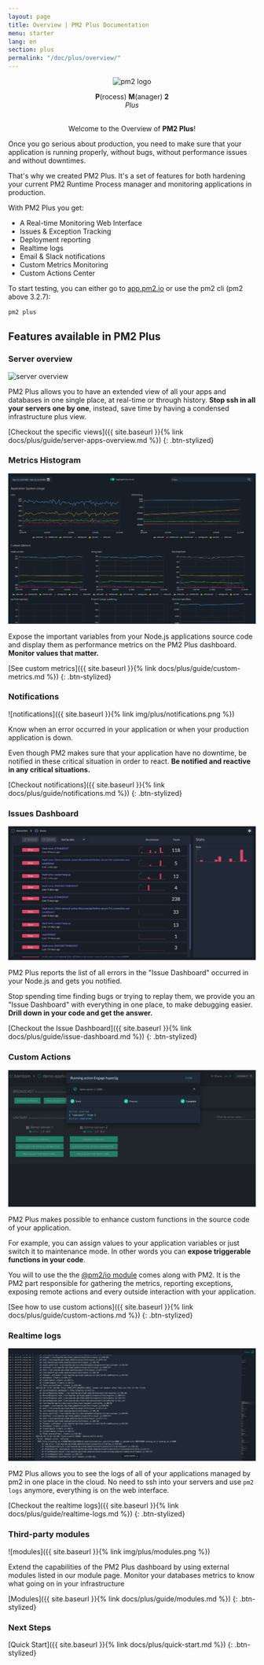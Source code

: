 ```yaml
---
layout: page
title: Overview | PM2 Plus Documentation
menu: starter
lang: en
section: plus
permalink: "/doc/plus/overview/"
---
```


<p align="center">
    <img class="pm2-logo" src="{{ site.baseurl }}/img/plus/plus-black.png" alt="pm2 logo">
</p>
<p align="center">
    <b>P</b>(rocess) <b>M</b>(anager) <b>2</b><br/>
    <i>Plus</i>
</p>

<br/>
<center>
Welcome to the Overview of <b>PM2 Plus</b>!
</center>

Once you go serious about production, you need to make sure that your application is running properly, without bugs, without performance issues and without downtimes.

That's why we created PM2 Plus. It's a set of features for both hardening your current PM2 Runtime Process manager and monitoring applications in production.

With PM2 Plus you get:

- A Real-time Monitoring Web Interface
- Issues & Exception Tracking
- Deployment reporting
- Realtime logs
- Email & Slack notifications
- Custom Metrics Monitoring
- Custom Actions Center

To start testing, you can either go to [app.pm2.io](https://app.pm2.io) or use the pm2 cli (pm2 above 3.2.7):

```bash
pm2 plus
```

## Features available in PM2 Plus

### Server overview

![server overview](https://cdn.jsdelivr.net/gh/keymetrics/branding/screenshots/plus/overview/server_overview.png)

PM2 Plus allows you to have an extended view of all your apps and databases in one single place, at real-time or through history. **Stop ssh in all your servers one by one**, instead, save time by having a condensed infrastructure plus view.

[Checkout the specific views]({{ site.baseurl }}{% link docs/plus/guide/server-apps-overview.md %})
{: .btn-stylized}

### Metrics Histogram

![custom metrics](https://raw.githubusercontent.com/keymetrics/branding/master/screenshots/plus/histograms/histograms.png)

Expose the important variables from your Node.js applications source code and display them as performance metrics on the PM2 Plus dashboard. **Monitor values that matter.**

[See custom metrics]({{ site.baseurl }}{% link docs/plus/guide/custom-metrics.md %})
{: .btn-stylized}

### Notifications

![notifications]({{ site.baseurl }}{% link img/plus/notifications.png %})

Know when an error occurred in your application or when your production application is down.

Even though PM2 makes sure that your application have no downtime, be notified in these critical situation in order to react. **Be notified and reactive in any critical situations.**

[Checkout notifications]({{ site.baseurl }}{% link docs/plus/guide/notifications.md %})
{: .btn-stylized}

### Issues Dashboard

![issue dashboard](https://raw.githubusercontent.com/keymetrics/branding/master/screenshots/plus/issues/issues.png)

PM2 Plus reports the list of all errors in the "Issue Dashboard" occurred in your Node.js and gets you notified.

Stop spending time finding bugs or trying to replay them, we provide you an "Issue Dashboard" with everything in one place, to make debugging easier. **Drill down in your code and get the answer.**

[Checkout the Issue Dashboard]({{ site.baseurl }}{% link docs/plus/guide/issue-dashboard.md %})
{: .btn-stylized}

### Custom Actions

![remote action](https://raw.githubusercontent.com/keymetrics/branding/master/screenshots/plus/actionCenter/actionCenter.png)

PM2 Plus makes possible to enhance custom functions in the source code of your application.

For example, you can assign values to your application variables or just switch it to maintenance mode. In other words you can **expose triggerable functions in your code**.

You will to use the the [@pm2/io module](https://github.com/keymetrics/pm2-io-apm) comes along with PM2. It is the PM2 part responsible for gathering the metrics, reporting exceptions, exposing remote actions and every outside interaction with your application.

[See how to use custom actions]({{ site.baseurl }}{% link docs/plus/guide/custom-actions.md %})
{: .btn-stylized}

### Realtime logs

![remote action](https://raw.githubusercontent.com/keymetrics/branding/master/screenshots/plus/logs/logs.png)

PM2 Plus allows you to see the logs of all of your applications managed by pm2 in one place in the cloud.
No need to ssh into your servers and use `pm2 logs` anymore, everything is on the web interface.

[Checkout the realtime logs]({{ site.baseurl }}{% link docs/plus/guide/realtime-logs.md %})
{: .btn-stylized}

### Third-party modules

![modules]({{ site.baseurl }}{% link img/plus/modules.png %})

Extend the capabilities of the PM2 Plus dashboard by using external modules listed in our module page.
Monitor your databases metrics to know what going on in your infrastructure

[Modules]({{ site.baseurl }}{% link docs/plus/guide/modules.md %})
{: .btn-stylized}

### Next Steps

[Quick Start]({{ site.baseurl }}{% link docs/plus/quick-start.md %})
{: .btn-stylized}
